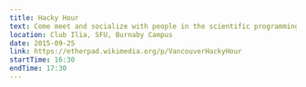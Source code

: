 ```yaml
---
title: Hacky Hour
text: Come meet and socialize with people in the scientific programming community at SFU!
location: Club Ilia, SFU, Burnaby Campus
date: 2015-09-25
link: https://etherpad.wikimedia.org/p/VancouverHackyHour
startTime: 16:30
endTime: 17:30
---
```

